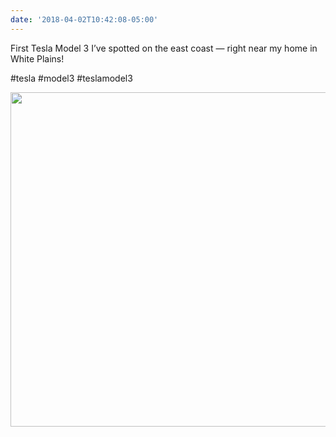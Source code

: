 ```yaml
---
date: '2018-04-02T10:42:08-05:00'
---
```

First Tesla Model 3 I’ve spotted on the east coast — right near my home in White Plains!

#tesla #model3 #teslamodel3

<img src="/posts/uploads/2018/981f49dc6b.jpg" width="600" height="535" />
